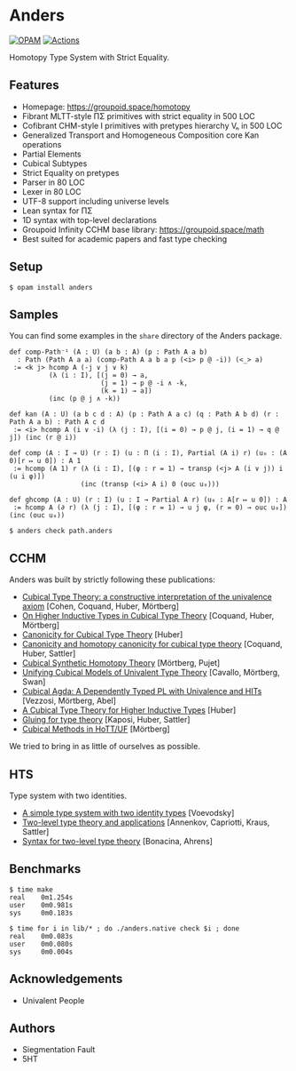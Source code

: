 Anders
======

[![OPAM](https://img.shields.io/github/v/release/groupoid/anders.svg)](https://opam.ocaml.org/packages/anders/)
[![Actions](https://github.com/groupoid/anders/workflows/OCaml/badge.svg)](https://github.com/groupoid/anders/actions)

Homotopy Type System with Strict Equality.

Features
--------

* Homepage: https://groupoid.space/homotopy
* Fibrant MLTT-style ΠΣ primitives with strict equality in 500 LOC
* Cofibrant CHM-style I primitives with pretypes hierarchy Vₙ in 500 LOC
* Generalized Transport and Homogeneous Composition core Kan operations
* Partial Elements
* Cubical Subtypes
* Strict Equality on pretypes
* Parser in 80 LOC
* Lexer in 80 LOC
* UTF-8 support including universe levels
* Lean syntax for ΠΣ
* 1D syntax with top-level declarations
* Groupoid Infinity CCHM base library: https://groupoid.space/math
* Best suited for academic papers and fast type checking

Setup
-------------

```shell
$ opam install anders
```

Samples
-------

You can find some examples in the `share` directory of the Anders package.

```Lean
def comp-Path⁻¹ (A : U) (a b : A) (p : Path A a b)
  : Path (Path A a a) (comp-Path A a b a p (<i> p @ -i)) (<_> a)
 := <k j> hcomp A (-j ∨ j ∨ k)
          (λ (i : I), [(j = 0) → a,
                       (j = 1) → p @ -i ∧ -k,
                       (k = 1) → a])
          (inc (p @ j ∧ -k))

def kan (A : U) (a b c d : A) (p : Path A a c) (q : Path A b d) (r : Path A a b) : Path A c d
 := <i> hcomp A (i ∨ -i) (λ (j : I), [(i = 0) → p @ j, (i = 1) → q @ j]) (inc (r @ i))

def comp (A : I → U) (r : I) (u : Π (i : I), Partial (A i) r) (u₀ : (A 0)[r ↦ u 0]) : A 1
 := hcomp (A 1) r (λ (i : I), [(φ : r = 1) → transp (<j> A (i ∨ j)) i (u i φ)])
                  (inc (transp (<i> A i) 0 (ouc u₀)))

def ghcomp (A : U) (r : I) (u : I → Partial A r) (u₀ : A[r ↦ u 0]) : A
 := hcomp A (∂ r) (λ (j : I), [(φ : r = 1) → u j φ, (r = 0) → ouc u₀]) (inc (ouc u₀))
```

```shell
$ anders check path.anders
```

CCHM
----

Anders was built by strictly following these publications:

* <a href="http://www.cse.chalmers.se/~simonhu/papers/cubicaltt.pdf">Cubical Type Theory: a constructive interpretation of the univalence axiom</a> [Cohen, Coquand, Huber, Mörtberg]
* <a href="https://staff.math.su.se/anders.mortberg/papers/cubicalhits.pdf">On Higher Inductive Types in Cubical Type Theory</a> [Coquand, Huber, Mörtberg]
* <a href="https://arxiv.org/pdf/1607.04156.pdf">Canonicity for Cubical Type Theory</a> [Huber]
* <a href="http://www.cse.chalmers.se/~simonhu/papers/can.pdf">Canonicity and homotopy canonicity for cubical type theory</a> [Coquand, Huber, Sattler]
* <a href="https://staff.math.su.se/anders.mortberg/papers/cubicalsynthetic.pdf">Cubical Synthetic Homotopy Theory</a> [Mörtberg, Pujet]
* <a href="https://staff.math.su.se/anders.mortberg/papers/unifying.pdf">Unifying Cubical Models of Univalent Type Theory</a> [Cavallo, Mörtberg, Swan]
* <a href="https://staff.math.su.se/anders.mortberg/papers/cubicalagda.pdf">Cubical Agda: A Dependently Typed PL with Univalence and HITs</a> [Vezzosi, Mörtberg, Abel]
* <a href="http://www.cse.chalmers.se/~simonhu/misc/hcomp.pdf">A Cubical Type Theory for Higher Inductive Types</a> [Huber]
* <a href="http://www.cse.chalmers.se/~simonhu/papers/p.pdf">Gluing for type theory</a> [Kaposi, Huber, Sattler]
* <a href="https://staff.math.su.se/anders.mortberg/papers/cubicalmethods.pdf">Cubical Methods in HoTT/UF</a> [Mörtberg]

We tried to bring in as little of ourselves as possible. 

HTS
---

Type system with two identities.

* <a href="https://www.math.ias.edu/vladimir/sites/math.ias.edu.vladimir/files/HTS.pdf">A simple type system with two identity types</a> [Voevodsky]
* <a href="https://arxiv.org/pdf/1705.03307.pdf">Two-level type theory and applications</a> [Annenkov, Capriotti, Kraus, Sattler]
* <a href="https://types21.liacs.nl/download/syntax-for-two-level-type-theory/">Syntax for two-level type theory</a> [Bonacina, Ahrens]

Benchmarks
----------

```
$ time make
real    0m1.254s
user    0m0.981s
sys     0m0.183s
```

```
$ time for i in lib/* ; do ./anders.native check $i ; done
real    0m0.083s
user    0m0.080s
sys     0m0.004s
```

Acknowledgements
----------------

* Univalent People

Authors
-------

* Siegmentation Fault
* 5HT
